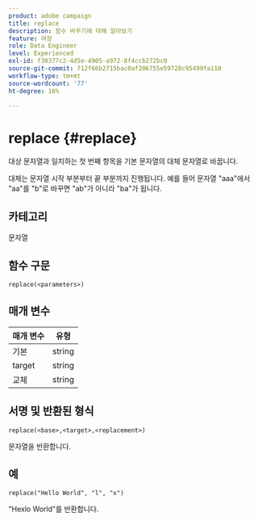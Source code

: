 ```yaml
---
product: adobe campaign
title: replace
description: 함수 바꾸기에 대해 알아보기
feature: 여정
role: Data Engineer
level: Experienced
exl-id: f30377c2-4d5e-4905-a972-8f4ccb272bc0
source-git-commit: 712f66b2715bac0af206755e59728c95499fa110
workflow-type: tm+mt
source-wordcount: '77'
ht-degree: 16%

---
```


# replace {#replace}

대상 문자열과 일치하는 첫 번째 항목을 기본 문자열의 대체 문자열로 바꿉니다.

대체는 문자열 시작 부분부터 끝 부분까지 진행됩니다. 예를 들어 문자열 &quot;aaa&quot;에서 &quot;aa&quot;를 &quot;b&quot;로 바꾸면 &quot;ab&quot;가 아니라 &quot;ba&quot;가 됩니다.

## 카테고리

문자열

## 함수 구문

`replace(<parameters>)`

## 매개 변수

| 매개 변수 | 유형 |
|-----------|--------------|
| 기본 | string |
| target | string |
| 교체 | string |

## 서명 및 반환된 형식

`replace(<base>,<target>,<replacement>)`

문자열을 반환합니다.

## 예

`replace("Hello World", "l", "x")`

&quot;Hexlo World&quot;를 반환합니다.
